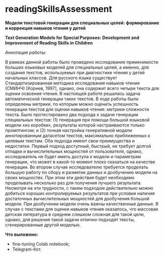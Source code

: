 # readingSkillsAssessment
**Модели текстовой генерации для специальных целей: формирование и коррекция навыков чтения у детей**

**Text Generation Models for Special Purposes: Development and Improvement of Reading Skills in Children**

*Аннотация работы:*

В рамках данной работы было проведено исследование применимости больших языковых моделей для специальных целей, а именно, для создания текстов, используемых при диагностике чтения у детей начальных классов. 
Для русского языка существует Стандартизированная методика исследования навыков чтения (СМИНЧ) [Корнев, 1997], однако, она содержит всего четыре текста для оценки освоения чтения. В настоящей работе решалась задача автоматической генерации таких текстов.
В ходе работы были определены метрики, по которым можно оценить успешность генерации текстов для оценки навыков чтения: метрики сложности текста.
Было протестировано два подхода к задаче генерации специальных текстов: (1) генерация при помощи большой языковой модели «из коробки», результаты которой настраиваются только промптингом; и (2) тонкая настройка генеративной модели аннотированным датасетом текстов, максимально приближенных к целевым текстам.
Оба подхода имеют свои преимущества и недостатки. Первый подход доступный, быстрый, не требует долгой отладки и вычислительных мощностей от пользователя, однако, исследователь не будет иметь доступа к модели и параметрам генерации, что может в какой-то момент плохо сказаться на качестве генерации. 
Во втором случае исследователю требуется проделать большую работу по сбору и разметке данных и дообучению модели на своих мощностях. При этом эти действия будет необходимо проделывать несколько раз для получения лучшего результата. Несмотря на эти трудности, с таким подходом действительно можно добиться хороших контролируемых результатов при условии наличия достаточных вычислительных мощностей для дообучения большой модели.
При дообучении модели очень важны качественные данные. В случае с текстами для оценки навыков чтения оказалось, что массовая детская литература в среднем слишком сложная для такой цели, однако, для решения такой задачи отлично подходят тексты, сгенерированные другой моделью.

**Что выложено:**
* fine-tuning Colab notebook;
* Telegram-бот.

